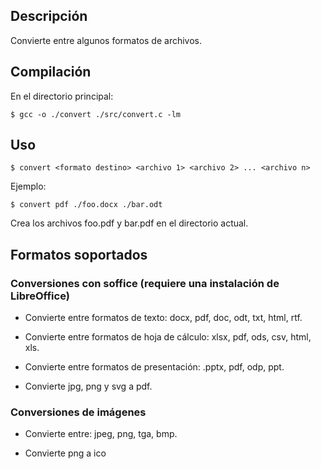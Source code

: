 ## Descripción

Convierte entre algunos formatos de archivos.

## Compilación

En el directorio principal:

```
$ gcc -o ./convert ./src/convert.c -lm
```

## Uso

```
$ convert <formato destino> <archivo 1> <archivo 2> ... <archivo n>
```

Ejemplo:

`$ convert pdf ./foo.docx ./bar.odt`

Crea los archivos foo.pdf y bar.pdf en el directorio actual.

## Formatos soportados

### Conversiones con soffice (requiere una instalación de LibreOffice)

* Convierte entre formatos de texto: docx, pdf, doc, odt, txt, html, rtf.

* Convierte entre formatos de hoja de cálculo: xlsx, pdf, ods, csv, html, xls.

* Convierte entre formatos de presentación: .pptx, pdf, odp, ppt.

* Convierte jpg, png y svg a pdf.

### Conversiones de imágenes

* Convierte entre: jpeg, png, tga, bmp.
  
* Convierte png a ico
